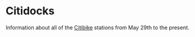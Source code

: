 Citidocks
=========

Information about all of the [Citibike](http://citibikenyc.com/) stations from
May 29th to the present.
